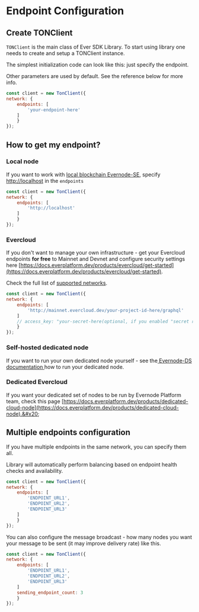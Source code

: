 # Endpoint Configuration

## Create TONClient

`TONClient` is the main class of Ever SDK Library. To start using library one needs to create and setup a TONClient instance.

The simplest initialization code can look like this: just specify the endpoint.

Other parameters are used by default. See the reference below for more info.&#x20;

```javascript
const client = new TonClient({
network: { 
    endpoints: [
        'your-endpoint-here'
    ] 
    } 
});
```

## How to get my endpoint?

### Local node&#x20;

If you want to work with [local blockchain Evernode-SE](https://github.com/tonlabs/evernode-se), specify [http://localhost](http://localhost) in the `endpoints`

```javascript
const client = new TonClient({
network: { 
    endpoints: [
        'http://localhost'
    ] 
    } 
});
```

### Evercloud

If you don't want to manage your own infrastructure -  get your Evercloud endpoints **for free** to Mainnet and Devnet and configure security settings here [https://docs.everplatform.dev/products/evercloud/get-started](https://docs.everplatform.dev/products/evercloud/get-started).

Check the full list of [supported networks](https://docs.everplatform.dev/reference/graphql-api/networks).&#x20;

```javascript
const client = new TonClient({
network: { 
    endpoints: [
        'http://mainnet.evercloud.dev/your-project-id-here/graphql'
    ] 
    // access_key: "your-secret-here(optional, if you enabled "secret required" in your project)"
    } 
});
```

### Self-hosted dedicated node

If you want to run your own dedicated node yourself - see the[ Evernode-DS documentation ](https://docs.everplatform.dev/products/dapp-server-ds)how to run your dedicated node.

### Dedicated Evercloud

If you want your dedicated set of nodes to be run by Evernode Platform team, check this page [https://docs.everplatform.dev/products/dedicated-cloud-node](https://docs.everplatform.dev/products/dedicated-cloud-node).&#x20;

## Multiple endpoints configuration

If you have multiple endpoints in the same network, you can specify them all.

Library will automatically perform balancing based on endpoint health checks and availability.

```javascript
const client = new TonClient({
network: { 
    endpoints: [
        'ENDPOINT_URL1', 
        'ENDPOINT_URL2', 
        'ENDPOINT_URL3'
    ] 
    } 
});
```

You can also configure the message broadcast - how many nodes you want your message to be sent (it may improve delivery rate) like this.&#x20;

```javascript
const client = new TonClient({
network: { 
    endpoints: [
        'ENDPOINT_URL1', 
        'ENDPOINT_URL2', 
        'ENDPOINT_URL3'
    ] 
    sending_endpoint_count: 3
    } 
});
```

